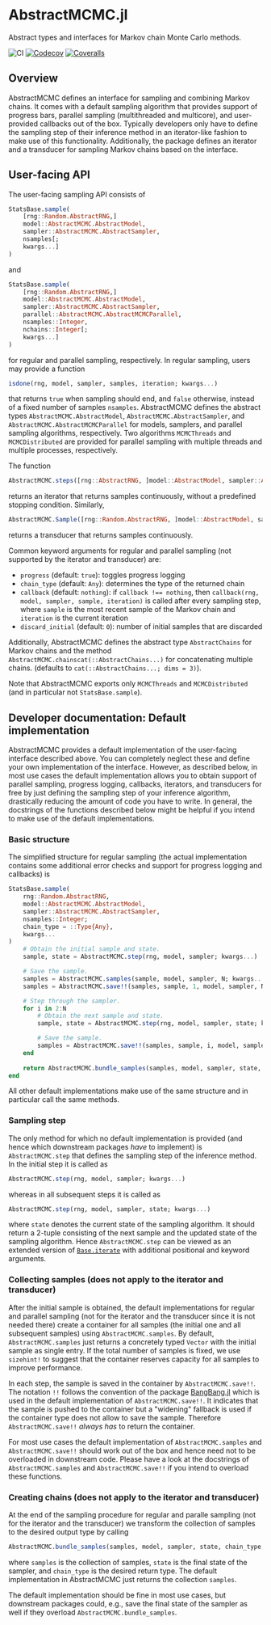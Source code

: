 # AbstractMCMC.jl

Abstract types and interfaces for Markov chain Monte Carlo methods.

![CI](https://github.com/TuringLang/AbstractMCMC.jl/workflows/CI/badge.svg?branch=master)
[![Codecov](https://codecov.io/gh/TuringLang/AbstractMCMC.jl/branch/master/graph/badge.svg)](https://codecov.io/gh/TuringLang/AbstractMCMC.jl)
[![Coveralls](https://coveralls.io/repos/github/TuringLang/AbstractMCMC.jl/badge.svg?branch=master)](https://coveralls.io/github/TuringLang/AbstractMCMC.jl?branch=master)

## Overview

AbstractMCMC defines an interface for sampling and combining Markov chains.
It comes with a default sampling algorithm that provides support of progress
bars, parallel sampling (multithreaded and multicore), and user-provided callbacks
out of the box. Typically developers only have to define the sampling step
of their inference method in an iterator-like fashion to make use of this
functionality. Additionally, the package defines an iterator and a transducer
for sampling Markov chains based on the interface.

## User-facing API

The user-facing sampling API consists of
```julia
StatsBase.sample(
    [rng::Random.AbstractRNG,]
    model::AbstractMCMC.AbstractModel,
    sampler::AbstractMCMC.AbstractSampler,
    nsamples[;
    kwargs...]
)
```
and
```julia
StatsBase.sample(
    [rng::Random.AbstractRNG,]
    model::AbstractMCMC.AbstractModel,
    sampler::AbstractMCMC.AbstractSampler,
    parallel::AbstractMCMC.AbstractMCMCParallel,
    nsamples::Integer,
    nchains::Integer[;
    kwargs...]
)
```
for regular and parallel sampling, respectively. In regular sampling, users may
provide a function
```julia
isdone(rng, model, sampler, samples, iteration; kwargs...)
```
that returns `true` when sampling should end, and `false` otherwise, instead of
a fixed number of samples `nsamples`. AbstractMCMC defines the abstract types
`AbstractMCMC.AbstractModel`, `AbstractMCMC.AbstractSampler`, and
`AbstractMCMC.AbstractMCMCParallel` for models, samplers, and parallel sampling
algorithms, respectively. Two algorithms `MCMCThreads` and `MCMCDistributed`
are provided for parallel sampling with multiple threads and multiple processes,
respectively.

The function
```julia
AbstractMCMC.steps([rng::AbstractRNG, ]model::AbstractModel, sampler::AbstractSampler[; kwargs...])
```
returns an iterator that returns samples continuously, without a predefined
stopping condition. Similarly,
```julia
AbstractMCMC.Sample([rng::Random.AbstractRNG, ]model::AbstractModel, sampler::AbstractSampler[; kwargs...])
```
returns a transducer that returns samples continuously.

Common keyword arguments for regular and parallel sampling (not supported by the iterator and transducer)
are:
- `progress` (default: `true`):  toggles progress logging
- `chain_type` (default: `Any`): determines the type of the returned chain
- `callback` (default: `nothing`): if `callback !== nothing`, then
  `callback(rng, model, sampler, sample, iteration)` is called after every sampling step,
  where `sample` is the most recent sample of the Markov chain and `iteration` is the current iteration
- `discard_initial` (default: `0`): number of initial samples that are discarded

Additionally, AbstractMCMC defines the abstract type `AbstractChains` for Markov chains and the
method `AbstractMCMC.chainscat(::AbstractChains...)` for concatenating multiple chains.
(defaults to `cat(::AbstractChains...; dims = 3)`).

Note that AbstractMCMC exports only `MCMCThreads` and `MCMCDistributed` (and in
particular not `StatsBase.sample`).

## Developer documentation: Default implementation

AbstractMCMC provides a default implementation of the user-facing interface described
above. You can completely neglect these and define your own implementation of the
interface. However, as described below, in most use cases the default implementation
allows you to obtain support of parallel sampling, progress logging, callbacks, iterators,
and transducers for free by just defining the sampling step of your inference algorithm,
drastically reducing the amount of code you have to write. In general, the docstrings
of the functions described below might be helpful if you intend to make use of the default
implementations.

### Basic structure

The simplified structure for regular sampling (the actual implementation contains
some additional error checks and support for progress logging and callbacks) is
```julia
StatsBase.sample(
    rng::Random.AbstractRNG,
    model::AbstractMCMC.AbstractModel,
    sampler::AbstractMCMC.AbstractSampler,
    nsamples::Integer;
    chain_type = ::Type{Any},
    kwargs...
)
    # Obtain the initial sample and state.
    sample, state = AbstractMCMC.step(rng, model, sampler; kwargs...)

    # Save the sample.
    samples = AbstractMCMC.samples(sample, model, sampler, N; kwargs...)
    samples = AbstractMCMC.save!!(samples, sample, 1, model, sampler, N; kwargs...)

    # Step through the sampler.
    for i in 2:N
        # Obtain the next sample and state.
        sample, state = AbstractMCMC.step(rng, model, sampler, state; kwargs...)

        # Save the sample.
        samples = AbstractMCMC.save!!(samples, sample, i, model, sampler, N; kwargs...)
    end
    
    return AbstractMCMC.bundle_samples(samples, model, sampler, state, chain_type; kwargs...)
end
```
All other default implementations make use of the same structure and in particular
call the same methods.

### Sampling step

The only method for which no default implementation is provided (and hence which
downstream packages *have* to implement) is `AbstractMCMC.step`
that defines the sampling step of the inference method. In the initial step it is
called as
```julia
AbstractMCMC.step(rng, model, sampler; kwargs...)
```
whereas in all subsequent steps it is called as
```julia
AbstractMCMC.step(rng, model, sampler, state; kwargs...)
```
where `state` denotes the current state of the sampling algorithm. It should return
a 2-tuple consisting of the next sample and the updated state of the sampling algorithm.
Hence `AbstractMCMC.step` can be viewed as an extended version of
[`Base.iterate`](https://docs.julialang.org/en/v1/base/collections/#lib-collections-iteration-1)
with additional positional and keyword arguments.

### Collecting samples (does not apply to the iterator and transducer)

After the initial sample is obtained, the default implementations for regular and parallel sampling
(not for the iterator and the transducer since it is not needed there) create a container for all
samples (the initial one and all subsequent samples) using `AbstractMCMC.samples`. By default,
`AbstractMCMC.samples` just returns a concretely typed `Vector` with the initial sample as single
entry. If the total number of samples is fixed, we use `sizehint!` to suggest that the container
reserves capacity for all samples to improve performance.

In each step, the sample is saved in the container by `AbstractMCMC.save!!`. The notation `!!`
follows the convention of the package [BangBang.jl](https://github.com/JuliaFolds/BangBang.jl)
which is used in the default implementation of `AbstractMCMC.save!!`. It indicates that the
sample is pushed to the container but a "widening" fallback is used if the container type
does not allow to save the sample. Therefore `AbstractMCMC.save!!` *always has* to return the container.

For most use cases the default implementation of `AbstractMCMC.samples` and `AbstractMCMC.save!!`
should work out of the box and hence need not to be overloaded in downstream code. Please have
a look at the docstrings of `AbstractMCMC.samples` and `AbstractMCMC.save!!` if you intend
to overload these functions.

### Creating chains (does not apply to the iterator and transducer)

At the end of the sampling procedure for regular and paralle sampling (not for the iterator
and the transducer) we transform the collection of samples to the desired output type by
calling
```julia
AbstractMCMC.bundle_samples(samples, model, sampler, state, chain_type; kwargs...)
```
where `samples` is the collection of samples, `state` is the final state of the sampler,
and `chain_type` is the desired return type. The default implementation in AbstractMCMC
just returns the collection `samples`.

The default implementation should be fine in most use cases, but downstream packages
could, e.g., save the final state of the sampler as well if they overload `AbstractMCMC.bundle_samples`.

